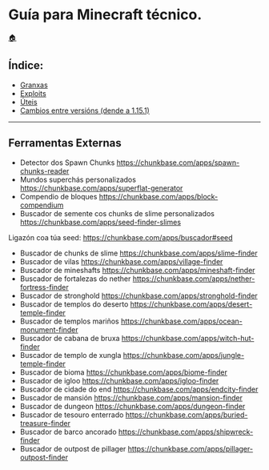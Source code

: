 # Guía para Minecraft técnico.

[:house:](../../README.md)

## Índice:
* [Granxas](granxas.md)
* [Exploits](exploits.md)
* [Úteis](uteis.md)
* [Cambios entre versións (dende a 1.15.1)](cambios_versions.md)

------

## Ferramentas Externas

- Detector dos Spawn Chunks <https://chunkbase.com/apps/spawn-chunks-reader>
- Mundos superchás personalizados <https://chunkbase.com/apps/superflat-generator>
- Compendio de bloques <https://chunkbase.com/apps/block-compendium>
- Buscador de semente cos chunks de slime personalizados <https://chunkbase.com/apps/seed-finder-slimes>

Ligazón coa túa seed:
	https://chunkbase.com/apps/buscador#seed

- Buscador de chunks de slime <https://chunkbase.com/apps/slime-finder>
- Buscador de vilas <https://chunkbase.com/apps/village-finder>
- Buscador de mineshafts <https://chunkbase.com/apps/mineshaft-finder>
- Buscador de fortalezas do nether <https://chunkbase.com/apps/nether-fortress-finder>
- Buscador de stronghold <https://chunkbase.com/apps/stronghold-finder>
- Buscador de templos do deserto <https://chunkbase.com/apps/desert-temple-finder>
- Buscador de templos mariños <https://chunkbase.com/apps/ocean-monument-finder>
- Buscador de cabana de bruxa <https://chunkbase.com/apps/witch-hut-finder>
- Buscador de templo de xungla <https://chunkbase.com/apps/jungle-temple-finder>
- Buscador de bioma <https://chunkbase.com/apps/biome-finder>
- Buscador de igloo <https://chunkbase.com/apps/igloo-finder>
- Buscador de cidade do end <https://chunkbase.com/apps/endcity-finder>
- Buscador de mansión <https://chunkbase.com/apps/mansion-finder>
- Buscador de dungeon <https://chunkbase.com/apps/dungeon-finder>
- Buscador de tesouro enterrado <https://chunkbase.com/apps/buried-treasure-finder>
- Buscador de barco ancorado <https://chunkbase.com/apps/shipwreck-finder>
- Buscador de outpost de pillager <https://chunkbase.com/apps/pillager-outpost-finder>
